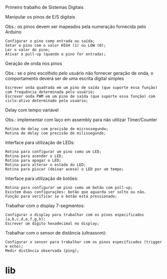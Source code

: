 Primeiro trabalho de Sistemas Digitais


Manipular os pinos de E/S digitais

Obs.: os pinos devem ser mapeados pela numeração fornecida pelo Arduino

    Configurar o pino como entrada ou saída;
    Setar o pino com o valor HIGH (1) ou LOW (0);
    Ler o valor do pino;
    Ativar o pull-up (quando o pino for entrada);

Geração de onda nos pinos

Obs.: se o pino escolhido pelo usuário não fornecer geração de onda, o comportamento deverá ser de uma escrita digital simples

    Escrever onda quadrada em um pino de saída (que suporte essa função) com frequência determinada pelo usuário;
    Escrever onda PWM em um pino de saída (que suporte essa função) com ciclo-ativo determinado pelo usuário;

Delay com tempo variável

Obs.: implementar com laço em assembly para não utilizar Timer/Counter

    Rotina de delay com precisão de microssegundo;
    Rotina de delay com precisão de milissegundo;

Interface para utilização de LEDs:

    Rotina para configurar um pino como um LED;
    Rotina para acender o LED;
    Rotina para apagar o LED;
    Rotina para alterar o estado do LED;
    Rotina para piscar (deixar aceso) o LED por um tempo;

Interface para utilização de botões:

    Rotina para configurar um pino como um botão com pull-up;
    Existem duas configurações: botão que aguarda ser solto ou não.
    Função para verificar se o botão está pressionado;

Trabalhar com o display 7-segmentos:

    Configurar o display para trabalhar com os pinos especificados (a,b,c,d,e,f,g,h);
    Escrever um dígito hexadecimal no display;

Trabalhar com o sensor de distância (ultrassom):

    Configurar o sensor para trabalhar com os pinos especificados (trigger e echo);
    Medir distância observada (ping);
# lib
